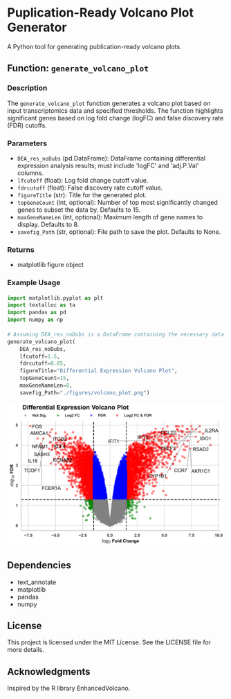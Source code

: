 # Puplication-Ready Volcano Plot Generator

A Python tool for generating publication-ready volcano plots.

## Function: `generate_volcano_plot`

### Description

The `generate_volcano_plot` function generates a volcano plot based on input transcriptomics data and specified thresholds. The function highlights significant genes based on log fold change (logFC) and false discovery rate (FDR) cutoffs.

### Parameters

- `DEA_res_noDubs` (pd.DataFrame): DataFrame containing differential expression analysis results; must include 'logFC' and 'adj.P.Val' columns.
- `lfcutoff` (float): Log fold change cutoff value.
- `fdrcutoff` (float): False discovery rate cutoff value.
- `figureTitle` (str): Title for the generated plot.
- `topGeneCount` (int, optional): Number of top most significantly changed genes to subset the data by. Defaults to 15.
- `maxGeneNameLen` (int, optional): Maximum length of gene names to display. Defaults to 8.
- `savefig_Path` (str, optional): File path to save the plot. Defaults to None.


### Returns

- matplotlib figure object

### Example Usage

```python
import matplotlib.pyplot as plt
import textalloc as ta
import pandas as pd
import numpy as np

# Assuming DEA_res_noDubs is a DataFrame containing the necessary data
generate_volcano_plot(
    DEA_res_noDubs, 
    lfcutoff=1.5, 
    fdrcutoff=0.05, 
    figureTitle="Differential Expression Volcano Plot", 
    topGeneCount=15, 
    maxGeneNameLen=8, 
    savefig_Path="./figures/volcano_plot.png")
```
![alt text](https://github.com/Mohamed-M-Mire/Puplication-Ready-Volcano-Plot-Generator/blob/main/Figures/volcano_plot.png)

## Dependencies

- text_annotate
- matplotlib
- pandas
- numpy
  
## License

This project is licensed under the MIT License. See the LICENSE file for more details.

## Acknowledgments

Inspired by the R library EnhancedVolcano.
